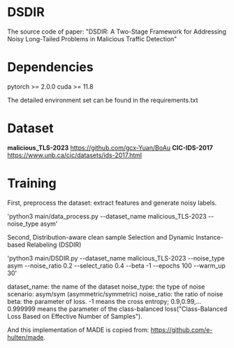 # DSDIR
The source code of paper: "DSDIR: A Two-Stage Framework for Addressing Noisy Long-Tailed Problems in Malicious Traffic Detection"


# Dependencies
pytorch >= 2.0.0
cuda >= 11.8

The detailed environment set can be found in the requirements.txt

# Dataset

**malicious_TLS-2023**
https://github.com/gcx-Yuan/BoAu
**CIC-IDS-2017**
https://www.unb.ca/cic/datasets/ids-2017.html

# Training

First, preprocess the dataset: extract features and generate noisy labels.

'python3 main/data_process.py --dataset_name malicious_TLS-2023 --noise_type asym'

Second, Distribution-aware clean sample Selection and Dynamic Instance-based Relabeling (DSDIR)

'python3 main/DSDIR.py --dataset_name malicious_TLS-2023 --noise_type asym --noise_ratio 0.2 --select_ratio 0.4 --beta -1 --epochs 100 --warm_up 30'

dataset_name: the name of the dataset
noise_type: the type of noise scenario: asym/sym (asymmetric/symmetric)
noise_ratio: the ratio of noise
beta: the parameter of loss. -1 means the cross entropy; 0.9,0.99,... 0.999999 means the parameter of the class-balanced loss("Class-Balanced Loss Based on Effective Number of Samples").

And this implementation of MADE is copied from: https://github.com/e-hulten/made.
